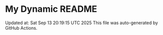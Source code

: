# My Dynamic README
Updated at: Sat Sep 13 20:19:15 UTC 2025
This file was auto-generated by GitHub Actions.
